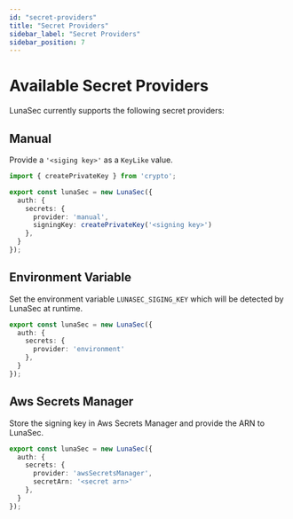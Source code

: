 ```yaml
---
id: "secret-providers"
title: "Secret Providers"
sidebar_label: "Secret Providers"
sidebar_position: 7
---
```

<!--
  ~ Copyright by LunaSec (owned by Refinery Labs, Inc)
  ~
  ~ Licensed under the Creative Commons Attribution-ShareAlike 4.0 International
  ~ (the "License"); you may not use this file except in compliance with the
  ~ License. You may obtain a copy of the License at
  ~
  ~ https://creativecommons.org/licenses/by-sa/4.0/legalcode
  ~
  ~ See the License for the specific language governing permissions and
  ~ limitations under the License.
  ~
-->
# Available Secret Providers

LunaSec currently supports the following secret providers:

## Manual

Provide a `'<siging key>'` as a `KeyLike` value.

```typescript
import { createPrivateKey } from 'crypto';

export const lunaSec = new LunaSec({
  auth: {
    secrets: {
      provider: 'manual',
      signingKey: createPrivateKey('<signing key>')
    },
  }
});
```

## Environment Variable

Set the environment variable `LUNASEC_SIGING_KEY` which will be detected by LunaSec at runtime.

```typescript
export const lunaSec = new LunaSec({
  auth: {
    secrets: {
      provider: 'environment'
    },
  }
});
```

## Aws Secrets Manager

Store the signing key in Aws Secrets Manager and provide the ARN to LunaSec.

```typescript
export const lunaSec = new LunaSec({
  auth: {
    secrets: {
      provider: 'awsSecretsManager',
      secretArn: '<secret arn>'
    },
  }
});
```
